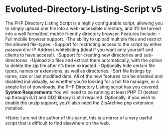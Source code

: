 # Evoluted-Directory-Listing-Script v5
The PHP Directory Listing Script is a highly configurable script, allowing you to simply upload one file into a web-accessible directory, and it’ll be turned into a well formatted, mobile friendly directory browser.
Features Include:
-Full mobile browser support.
-The ability to upload multiple files and restrict the allowed file-types.
-Support for restricting access to the script by either password or IP Address whitelisting (ideal if you want only yourself and clients to have access!).
-Support for creating new directories and sub-directories.
-Upload zip files and extract them automatically, with the option to delete the zip file after it’s been extracted.
-Optionally hide certain file types, names or extensions, as well as directories.
-Sort file listings by name, size or last modified date.
All of the new features can be enabled and disabled individually, so whether you’re looking for a full file manager, or a simple list of downloads, the PHP Directory Listing script has you covered.
**System Requirements**
You will need to be running at least PHP 7.1 (tested up through 8.2) and GD2 library is still required. Optionally, if you wish to enable the unzip support, you’ll also need the ZipArchive php extension installed.

*Note: I am not the author of this script, this is a mirror of a very useful script that is difficult to find elsewhere on the web.
